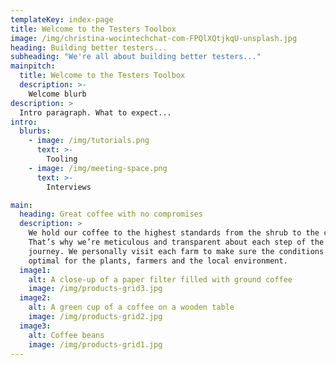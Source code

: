 ```yaml
---
templateKey: index-page
title: Welcome to the Testers Toolbox
image: /img/christina-wocintechchat-com-FPQlXQtjkqU-unsplash.jpg
heading: Building better testers...
subheading: "We're all about building better testers..."
mainpitch:
  title: Welcome to the Testers Toolbox
  description: >-
    Welcome blurb
description: >
  Intro paragraph. What to expect...
intro:
  blurbs:
    - image: /img/tutorials.png
      text: >-
        Tooling
    - image: /img/meeting-space.png
      text: >-
        Interviews

main:
  heading: Great coffee with no compromises
  description: >
    We hold our coffee to the highest standards from the shrub to the cup.
    That’s why we’re meticulous and transparent about each step of the coffee’s
    journey. We personally visit each farm to make sure the conditions are
    optimal for the plants, farmers and the local environment.
  image1:
    alt: A close-up of a paper filter filled with ground coffee
    image: /img/products-grid3.jpg
  image2:
    alt: A green cup of a coffee on a wooden table
    image: /img/products-grid2.jpg
  image3:
    alt: Coffee beans
    image: /img/products-grid1.jpg
---
```

